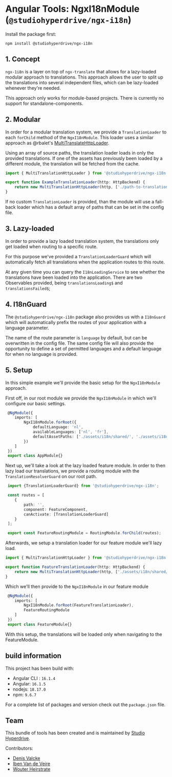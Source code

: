 # Angular Tools: NgxI18nModule (`@studiohyperdrive/ngx-i18n`)

Install the package first:
```shell
npm install @studiohyperdrive/ngx-i18n
```

## 1. Concept
`ngx-1i8n` is a layer on top of `ngx-translate` that allows for a lazy-loaded modular approach to translations. This approach allows the user to split up the translations into several independent files, which can be lazy-loaded whenever they're needed.

This approach only works for module-based projects. There is currently no support for standalone-components.

## 2. Modular

In order for a modular translation system, we provide a `TranslationLoader` to each `forChild` method of the `NgxI18nModule`. This loader uses a similar approach as @rbalet's [MultiTranslateHttpLoader](https://github.com/rbalet/ngx-translate-multi-http-loader).

Using an array of source paths, the translation loader loads in only the provided translations. If one of the assets has previously been loaded by a different module, the translation will be fetched from the cache.

```ts
import { MultiTranslationHttpLoader } from '@studiohyperdrive/ngx-i18n'

export function ExampleTranslationLoader(http: HttpBackend) {
	return new MultiTranslationHttpLoader(http, ['./path-to-translation/']);
}
```

If no custom `TranslationLoader` is provided, than the module will use a fall-back loader which has a default array of paths that can be set in the config file.

## 3. Lazy-loaded
In order to provide a lazy loaded translation system, the translations only get loaded when routing to a specific route. 

For this purpose we've provided a `TranslationLoaderGuard` which will automatically fetch all translations when the application routes to this route.

At any given time you can query the `I18nLoadingService` to see whether the translations have been loaded into the application. There are two Observables provided, being `translationsLoading$` and `translationsFailed$`;

## 4. I18nGuard
The `@studiohyperdrive/ngx-i18n` package also provides us with a `I18nGuard` which will automatically prefix the routes of your application with a language parameter. 

The name of the route parameter is `language` by default, but can be overwritten in the config file. The same config file will also provide the opportunity to define a set of permitted languages and a default language for when no language is provided.

## 5. Setup
In this simple example we'll provide the basic setup for the `NgxI18nModule` approach.

First off, in our root module we provide the `NgxI18nModule` in which we'll configure our basic settings.

```ts
 @NgModule({
    imports: [
        NgxI18nModule.forRoot({
            defaultLanguage: 'nl',
            availableLanguages: ['nl', 'fr'],
            defaultAssetPaths: ['./assets/i18n/shared/', './assets/i18n/ui/']
        })
    ]
 })
 export class AppModule{}
```
Next up, we'll take a look at the lazy loaded feature module. In order to then lazy load our translations, we provide a routing module with the `TranslationResolverGuard` on our root path.

```ts
 import {TranslationLoaderGuard} from '@studiohyperdrive/ngx-i18n';

 const routes = [
    {
        path: '',
        component: FeatureComponent,
        canActivate: [TranslationLoaderGuard]
    }
 ];

 export const FeatureRoutingModule = RoutingModule.forChild(routes);
```

Afterwards, we setup a translation loader for our feature module we'll lazy load.

```ts
import { MultiTranslationHttpLoader } from '@studiohyperdrive/ngx-i18n'

export function FeatureTranslationLoader(http: HttpBackend) {
	return new MultiTranslationHttpLoader(http, ['./assets/i18n/shared/', './assets/i18n/feature']);
}
```

Which we'll then provide to the `NgxI18nModule` in our feature module

```ts
 @NgModule({
    imports: [
        NgxI18nModule.forRoot(FeatureTranslationLoader),
        FeatureRoutingModule
    ]
 })
 export class FeatureModule{}
```
With this setup, the translations will be loaded only when navigating to the FeatureModule.
## build information
This project has been build with:
- Angular CLI : `16.1.4`
- Angular: `16.1.5`
- nodejs: `18.17.0`
- npm: `9.6.7`

For a complete list of packages and version check out the `package.json` file.

## Team

This bundle of tools has been created and is maintained by [Studio Hyperdrive](https://studiohyperdrive.be).

Contributors:
- [Denis Valcke](https://github.com/DenisValcke)
- [Iben Van de Veire](https://github.com/IbenTesara)
- [Wouter Heirstrate](https://github.com/WHeirstrate)

